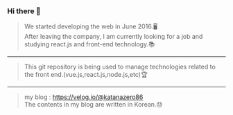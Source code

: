 ### Hi there 👋

> We started developing the web in June 2016.🖥️ <br>
> After leaving the company, I am currently looking for a job and studying react.js and front-end technology.📚

--- 

> This git repository is being used to manage technologies related to the front end.(vue.js,react.js,node.js,etc)🏆

---

> my blog : https://velog.io/@katanazero86 <br>
> The contents in my blog are written in Korean.😓

<!--
**katanazero86/katanazero86** is a ✨ _special_ ✨ repository because its `README.md` (this file) appears on your GitHub profile.

Here are some ideas to get you started:

- 🔭 I’m currently working on ...
- 🌱 I’m currently learning ...
- 👯 I’m looking to collaborate on ...
- 🤔 I’m looking for help with ...
- 💬 Ask me about ...
- 📫 How to reach me: ...
- 😄 Pronouns: ...
- ⚡ Fun fact: ...
-->
